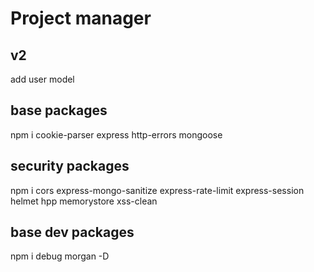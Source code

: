 # Project manager
## v2

add user model

## base packages
npm i cookie-parser express http-errors mongoose

## security packages
npm i cors express-mongo-sanitize express-rate-limit express-session helmet hpp memorystore xss-clean

## base dev packages
npm i debug morgan -D